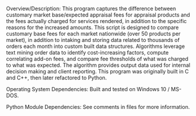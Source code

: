 Overview/Description: This program captures the difference between customary market base/expected appraisal fees for appraisal products and 
  the fees actually charged for services rendered, in addition to the specific reasons for the increased amounts. This script is designed to compare
  customary base fees for each market nationwide (over 50 products per market), in addition to intaking and storing data related to thousands of orders 
  each month into custom built data structures. Algorithms leverage text mining order data to identify cost-increasing factors, compute correlating 
  add-on fees, and compare fee thresholds of what was charged to what was expected. The algorithm provides output data used for internal decision 
  making and client reporting. This program was originally built in C and C++, then later refactored to Python.

Operating System Dependencies: Built and tested on Windows 10 / MS-DOS.

Python Module Dependencies: See comments in files for more information.
